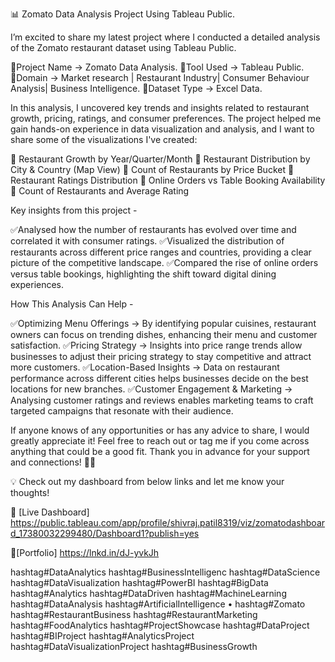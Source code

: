 📊 Zomato Data Analysis Project Using Tableau Public.

I’m excited to share my latest project where I conducted a detailed analysis of the Zomato restaurant dataset using Tableau Public. 

🔹Project Name → Zomato Data Analysis.
🔹Tool Used → Tableau Public.
🔹Domain → Market research | Restaurant Industry| Consumer Behaviour Analysis| Business Intelligence.
🔹Dataset Type → Excel Data.

In this analysis, I uncovered key trends and insights related to restaurant growth, pricing, ratings, and consumer preferences. The project helped me gain hands-on experience in data visualization and analysis, and I want to share some of the visualizations I've created:

 🔸 Restaurant Growth by Year/Quarter/Month
 🔸 Restaurant Distribution by City & Country (Map View)
 🔸 Count of Restaurants by Price Bucket
 🔸 Restaurant Ratings Distribution
 🔸 Online Orders vs Table Booking Availability
 🔸 Count of Restaurants and Average Rating

Key insights from this project -

✅Analysed how the number of restaurants has evolved over time and correlated it with consumer ratings.
✅Visualized the distribution of restaurants across different price ranges and countries, providing a clear picture of the competitive landscape.
✅Compared the rise of online orders versus table bookings, highlighting the shift toward digital dining experiences. 

How This Analysis Can Help -

✅Optimizing Menu Offerings → By identifying popular cuisines, restaurant owners can focus on trending dishes, enhancing their menu and customer satisfaction.
✅Pricing Strategy → Insights into price range trends allow businesses to adjust their pricing strategy to stay competitive and attract more customers.
✅Location-Based Insights → Data on restaurant performance across different cities helps businesses decide on the best locations for new branches.
✅Customer Engagement & Marketing → Analysing customer ratings and reviews enables marketing teams to craft targeted campaigns that resonate with their audience.

If anyone knows of any opportunities or has any advice to share, I would greatly appreciate it! Feel free to reach out or tag me if you come across anything that could be a good fit.
Thank you in advance for your support and connections! 🙏✨

💡 Check out my dashboard from below links and let me know your thoughts!

🔗 [Live Dashboard] https://public.tableau.com/app/profile/shivraj.patil8319/viz/zomatodashboard_17380032299480/Dashboard1?publish=yes

🔗[Portfolio] https://lnkd.in/dJ-yvkJh


hashtag#DataAnalytics hashtag#BusinessIntelligenc hashtag#DataScience hashtag#DataVisualization hashtag#PowerBI hashtag#BigData hashtag#Analytics hashtag#DataDriven hashtag#MachineLearning hashtag#DataAnalysis hashtag#ArtificialIntelligence • hashtag#Zomato hashtag#RestaurantBusiness hashtag#RestaurantMarketing hashtag#FoodAnalytics hashtag#ProjectShowcase hashtag#DataProject hashtag#BIProject hashtag#AnalyticsProject hashtag#DataVisualizationProject hashtag#BusinessGrowth
